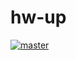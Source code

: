 # hw-up
[![master](https://circleci.com/gh/haskell-works/hw-up/tree/master.svg?style=svg)](https://circleci.com/gh/haskell-works/hw-up/tree/master)
